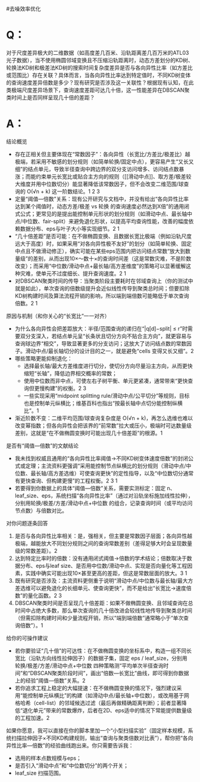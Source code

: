 #去噪效率优化 
# Q：
对于尺度差异极大的二维数据（如高度差几百米、沿轨距离差几百万米的ATL03光子数据），当不使用椭圆邻域变换且不压缩沿轨距离时，动态方差划分的KD树、轮换法KD树和极差法KD树的搜索时间复杂度差异是否与各向异性比率（如方差比或范围比）存在关联？具体而言，当各向异性比率达到特定值时，不同KD树变体的查询速度差异倍数是多少？现有研究是否涉及这一关联性？根据现有认知，在此类极端尺度差异场景下，查询速度差距可达几十倍，这一性能差异在DBSCAN聚类时间上是否同样呈现几十倍的差距？


# A：
结论概览
- 存在正相关但主要体现在“常数因子”：各向异性（长宽比/方差比/极差比）越极端，若采用不敏感的划分规则（如简单轮换/固定中点），更容易产生“又长又细”的结点单元，导致半径查询中跨边界的双分支访问增多、访问结点数暴涨；而能约束单元长宽比或贴合主方向的规则（[[滑动中点]]、取方差/极差较大维度并用中位数切分）能显著降低该常数因子，但不会改变二维范围/球查询的 O(√n + k) 这一阶数结论。<mcreference link="https://is.muni.cz/do/sci/UMS/el/geometricke-alg/pages/07-ortog-range-searching.html" index="1">1</mcreference> <mcreference link="https://docs.scipy.org/doc/scipy/reference/generated/scipy.spatial.KDTree.html" index="2">2</mcreference> <mcreference link="https://docs.scipy.org/doc/scipy/reference/generated/scipy.spatial.cKDTree.html" index="3">3</mcreference>
- 定量“阈值—倍数”关系：现有公开研究与文档中，并没有给出“各向异性比率达到某个阈值时，动态方差/极差 vs 轮换 的查询速度必然达到X倍”的通用闭式公式；更常见的是提出能控制单元形状的划分规则（如滑动中点、最长轴中点/中位数、fair-split）来避免退化形状，以提高平均查询性能，改善的幅度依赖数据分布、eps与叶子大小等实现细节。<mcreference link="https://docs.scipy.org/doc/scipy/reference/generated/scipy.spatial.KDTree.html" index="2">2</mcreference> <mcreference link="https://en.wikipedia.org/wiki/K-d_tree" index="1">1</mcreference>
- “几十倍差距”是否可能：在不做椭圆变换、且数据长宽比极端（例如沿轨尺度远大于高度）时，如果采用“对各向异性极不友好”的划分（如简单轮换、固定中点且不做滑动修正），确实可能在某些eps范围内把访问结点常数“放大到数量级”的差别，从而出现10×～数十×的查询时间差（这是常数灾难，不是阶数改变）；而采用“中位数/滑动中点+最长轴/高方差维度”的策略可以显著缓解这种灾难，使单元不过度细长、提升查询速度。<mcreference link="https://docs.scipy.org/doc/scipy/reference/generated/scipy.spatial.KDTree.html" index="2">2</mcreference> <mcreference link="https://en.wikipedia.org/wiki/K-d_tree" index="1">1</mcreference>
- 对DBSCAN聚类时间的传导：当聚类阶段主要耗时在邻域查询上（你的测试中就是如此），单次查询的倍数级提升会近似线性传导到聚类总时间；但要扣除KD树构建时间及算法流程开销的影响，所以端到端倍数可能略低于单次查询倍数。<mcreference link="https://docs.scipy.org/doc/scipy/reference/generated/scipy.spatial.KDTree.html" index="2">2</mcreference> <mcreference link="https://is.muni.cz/do/sci/UMS/el/geometricke-alg/pages/07-ortog-range-searching.html" index="1">1</mcreference>

原因与机制（和你关心的“长宽比”一一对齐）
- 为什么各向异性会把差距放大：半径/范围查询的递归在“|q[d]−split| ≤ r”时需要双分支深入，若结点单元呈“长条状且切分方向不贴合主方向”，就更容易与查询球边界“相交”，导致显著更多的分支访问；这放大了访问结点数的常数因子。滑动中点/最长轴切分的设计目的之一，就是避免“cells 变得又长又细”。<mcreference link="https://docs.scipy.org/doc/scipy/reference/generated/scipy.spatial.KDTree.html" index="2">2</mcreference>
- 哪些策略更能抑制退化：  
  - 选择最长轴/最大方差维度进行切分，使切分方向尽量沿主方向，从而更快缩短“长轴”，降低边界相交概率的常数；  
  - 使用中位数而非中点，可使左右子树平衡、单元更紧凑，通常带来“更快查询但更慢构建”的权衡。<mcreference link="https://docs.scipy.org/doc/scipy/reference/generated/scipy.spatial.KDTree.html" index="2">2</mcreference> <mcreference link="https://docs.scipy.org/doc/scipy/reference/generated/scipy.spatial.cKDTree.html" index="3">3</mcreference>  
  - 一些实现采用“midpoint splitting rule/滑动中点/公平切分”等规则，目标也是控制单元纵横比；维基百科也指出“按最长轴中点切分能控制纵横比”。<mcreference link="https://en.wikipedia.org/wiki/K-d_tree" index="1">1</mcreference>
- 渐近阶数不变：二维平均范围/球查询复杂度是 O(√n + k)，再怎么选维也难以改变幂指数；但各向异性会把该界的“前常数”拉大或压小，极端时可达数量级差别，这就是“在不做椭圆变换时可能出现几十倍差距”的根源。<mcreference link="https://is.muni.cz/do/sci/UMS/el/geometricke-alg/pages/07-ortog-range-searching.html" index="1">1</mcreference>

是否有“阈值—倍数”的文献结论
- 我未找到权威且通用的“各向异性比率阈值→不同KD树变体速度倍数”的封闭公式或定理；主流资料更强调“采用能控制节点纵横比的划分规则（滑动中点/中位数、最长轴/高方差选维）可使查询更快”的定性指导，以及“中位数切分通常有更快查询、但构建更慢”的工程权衡。<mcreference link="https://docs.scipy.org/doc/scipy/reference/generated/scipy.spatial.KDTree.html" index="2">2</mcreference> <mcreference link="https://docs.scipy.org/doc/scipy/reference/generated/scipy.spatial.cKDTree.html" index="3">3</mcreference> <mcreference link="https://en.wikipedia.org/wiki/K-d_tree" index="1">1</mcreference>
- 若要得到你数据上的具体“阈值—倍数”关系，需要实测标定：固定 n、leaf_size、eps，系统扫描“各向异性比率”（通过对沿轨坐标施加线性拉伸），分别用轮换/极差/方差/滑动中点+中位数 的组合，记录查询时间（或平均访问节点数）与倍数对比。

对你问题逐条回答
1) 是否与各向异性比率相关：是，强相关，但主要是常数因子层面；各向异性越极端，越能放大不同划分规则之间的查询常数差别（差得足够大时会呈现数量级的常数差距）。<mcreference link="https://docs.scipy.org/doc/scipy/reference/generated/scipy.spatial.KDTree.html" index="2">2</mcreference>
2) 达到特定比率时的倍数：没有通用闭式阈值→倍数的学术结论；倍数取决于数据分布、eps与leaf size、是否用中位数/滑动中点、实现是否向量化等工程因素，实践中确实可能出现10×甚至更高的差距，但这是常数层面的放大。<mcreference link="https://docs.scipy.org/doc/scipy/reference/generated/scipy.spatial.cKDTree.html" index="3">3</mcreference> <mcreference link="https://en.wikipedia.org/wiki/K-d_tree" index="1">1</mcreference>
3) 既有研究是否涉及：主流资料更侧重于说明“滑动中点/中位数与最长轴/最大方差选维可以避免退化的长细单元、使查询更快”，而不是给出“长宽比→速度倍数”的量化函数。<mcreference link="https://docs.scipy.org/doc/scipy/reference/generated/scipy.spatial.KDTree.html" index="2">2</mcreference> <mcreference link="https://docs.scipy.org/doc/scipy/reference/generated/scipy.spatial.cKDTree.html" index="3">3</mcreference>
4) DBSCAN聚类时间是否呈现几十倍差距：如果不做椭圆变换、且邻域查询在总时间中占绝大多数，那么单次查询的几十倍改进会较线性地传导到聚类总时间（但需扣除构建时间和少量流程开销，所以“端到端倍数”通常略小于“单次查询倍数”）。<mcreference link="https://is.muni.cz/do/sci/UMS/el/geometricke-alg/pages/07-ortog-range-searching.html" index="1">1</mcreference>

给你的可操作建议
- 若你要验证“几十倍”的可达性：在不做椭圆变换的坐标系中，构造一组不同长宽比（沿轨方向线性拉伸因子）的数据子集，固定 eps / leaf_size，分别用 轮换/极差/方差/滑动中点+中位数 四种策略测“平均单次半径查询时间”和“DBSCAN聚类阶段时间”，画出“倍数—长宽比”曲线，即可得到你数据上的经验“阈值—倍数”关系。<mcreference link="https://docs.scipy.org/doc/scipy/reference/generated/scipy.spatial.KDTree.html" index="2">2</mcreference>
- 若你追求工程上稳定的大幅提速：在不做椭圆变换的情况下，强烈建议采用“能控制单元纵横比”的构建（如滑动中点/最长轴+中位数），或改用基于网格哈希（cell-list）的邻域候选过滤（最后再做精确距离判断）；前者显著降低“退化单元”带来的常数爆炸，后者在2D、eps适中的情况下常能提供数量级的工程加速。<mcreference link="https://docs.scipy.org/doc/scipy/reference/generated/scipy.spatial.KDTree.html" index="2">2</mcreference>

如果你愿意，我可以直接在你的脚本里加一个“小型扫描实验”（固定样本规模，系统扫描拉伸因子×不同KD构建规则，输出“查询与聚类倍数对比表”），帮你把“各向异性比率—倍数”的经验曲线跑出来。你只需要告诉我：
- 选用的样本点数规模与eps；
- 是否引入“滑动中点”和“中位数切分”的两个开关；
- leaf_size 扫描范围。
        
